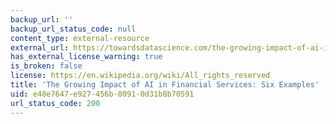 ```yaml
---
backup_url: ''
backup_url_status_code: null
content_type: external-resource
external_url: https://towardsdatascience.com/the-growing-impact-of-ai-in-financial-services-six-examples-da386c0301b2
has_external_license_warning: true
is_broken: false
license: https://en.wikipedia.org/wiki/All_rights_reserved
title: 'The Growing Impact of AI in Financial Services: Six Examples'
uid: e48e7647-e927-456b-8091-0d31b8b70591
url_status_code: 200
---
```

